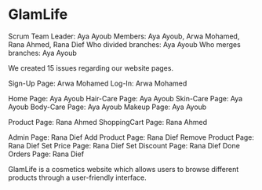 # GlamLife
Scrum
Team Leader: Aya Ayoub
Members: Aya Ayoub, Arwa Mohamed, Rana Ahmed, Rana Dief
Who divided branches: Aya Ayoub
Who merges branches: Aya Ayoub

We created 15 issues regarding our website pages.

Sign-Up Page: Arwa Mohamed
Log-In: Arwa Mohamed

Home Page: Aya Ayoub
Hair-Care Page: Aya Ayoub
Skin-Care Page: Aya Ayoub
Body-Care Page: Aya Ayoub
Makeup Page: Aya Ayoub

Product Page: Rana Ahmed
ShoppingCart Page: Rana Ahmed

Admin Page: Rana Dief
Add Product Page: Rana Dief
Remove Product Page: Rana Dief
Set Price Page: Rana Dief
Set Discount Page: Rana Dief
Done Orders Page: Rana Dief


GlamLife is a cosmetics website which allows users to browse different products through a user-friendly interface.
